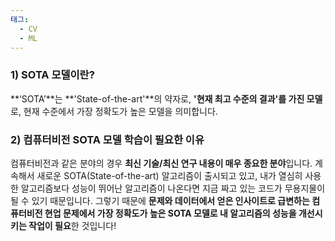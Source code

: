 ```yaml
---
태그:
  - CV
  - ML
---
```

### **1) SOTA 모델이란?**
**‘SOTA’**는 **'State-of-the-art'**의 약자로, **'현재 최고 수준의 결과'를 가진 모델**로, 현재 수준에서 가장 정확도가 높은 모델을 의미합니다.
  
### **2) 컴퓨터비전 SOTA 모델 학습이 필요한 이유**
컴퓨터비전과 같은 분야의 경우 **최신 기술/최신 연구 내용이 매우 종요한 분야**입니다.
계속해서 새로운 SOTA(State-of-the-art) 알고리즘이 출시되고 있고, 내가 열심히 사용한 알고리즘보다 성능이 뛰어난 알고리즘이 나온다면 지금 짜고 있는 코드가 무용지물이 될 수 있기 때문입니다. 그렇기 때문에 **문제와 데이터에서 얻은 인사이트로 급변하는 컴퓨터비전 현업 문제에서 가장 정확도가 높은 SOTA 모델로 내 알고리즘의 성능을 개선시키는 작업이 필요**한 것입니다!